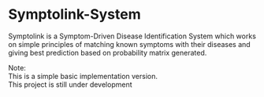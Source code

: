 # Symptolink-System  

Symptolink is a Symptom-Driven Disease Identification System which works on simple principles of matching known symptoms with their diseases and giving best prediction based on probability matrix generated.

Note:  
This is a simple basic implementation version.  
This project is still under development
